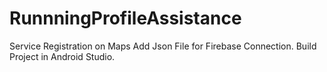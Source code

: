 # RunnningProfileAssistance
Service Registration on Maps
Add Json File for Firebase Connection.
Build Project in Android Studio.
